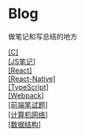 # Blog
做笔记和写总结的地方   

[[C]](./docs/C.md)   
[[JS笔记]](./docs/JavaScript.md)    
[[React]](./docs/React.md)   
[[React-Native]](./docs/ReactNative.md)  
[[TypeScript]](./docs/TypeScript.md)    
[[Webpack]](./docs/Webpack.md)   
[[前端笔试题]](./docs/前端笔试题.md)   
[[计算机网络]](./docs/计算机网络.md)   
[[数据结构]](./docs/数据结构.md)



